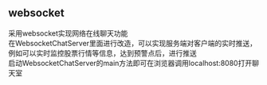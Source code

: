 ## websocket
采用websocket实现网络在线聊天功能  
在WebsocketChatServer里面进行改造，可以实现服务端对客户端的实时推送，例如可以实时监控股票行情等信息，达到预警点后，进行推送  
启动WebsocketChatServer的main方法即可在浏览器调用localhost:8080打开聊天室  